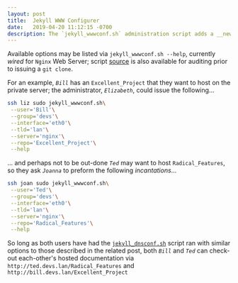 ```yaml
---
layout: post
title:  Jekyll WWW Configurer
date:   2019-04-20 11:12:15 -0700
description: The `jekyll_wwwconf.sh` administration script adds a __new__ repository for given user to Web Server configurations
---
```


Available options may be listed via `jekyll_wwwconf.sh --help`, currently _wired_ for `Nginx` Web Server; script [source][jekyll-wwwconf_source] is also available for auditing prior to issuing a `git clone`.


For an example, _`Bill`_ has an `Excellent_Project` that they want to host on the private server; the administrator, _`Elizabeth`_, could issue the following...


```bash
ssh liz sudo jekyll_wwwconf.sh\
 --user='Bill'\
 --group='devs'\
 --interface='eth0'\
 --tld='lan'\
 --server='nginx'\
 --repo='Excellent_Project'\
 --help
```


... and perhaps not to be out-done _`Ted`_ may want to host `Radical_Features`, so they ask _`Joanna`_ to preform the following _incantations_...


```bash
ssh joan sudo jekyll_wwwconf.sh\
 --user='Ted'\
 --group='devs'\
 --interface='eth0'\
 --tld='lan'\
 --server='nginx'\
 --repo='Radical_Features'\
 --help
```


So long as both users have had the [`jekyll_dnsconf.sh`][docs_jekyll_dnsconf] script ran with similar options to those described in the related post, both _`Bill`_ and _`Ted`_ can check-out each-other's hosted documentation via `http://ted.devs.lan/Radical_Features` and `http://bill.devs.lan/Excellent_Project`



[docs_jekyll_dnsconf]: /Jekyll_Admin/administration/jekyll-dnsconf/
[jekyll-wwwconf_source]: https://github.com/S0AndS0/Jekyll_Admin/blob/master/jekyll_wwwconf.sh
